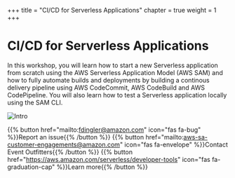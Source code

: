 +++
title = "CI/CD for Serverless Applications"
chapter = true
weight = 1
+++
# CI/CD for Serverless Applications

In this workshop, you will learn how to start a new Serverless application from scratch using the AWS Serverless Application Model (AWS SAM) and how to fully automate builds and deployments by building a continous delivery pipeline using AWS CodeCommit, AWS CodeBuild and AWS CodePipeline. You will also learn how to test a Serverless application locally using the SAM CLI. 

![Intro](/images/intro.png)

{{% button href="mailto:fdingler@amazon.com" icon="fas fa-bug" %}}Report an issue{{% /button %}}
{{% button href="mailto:aws-sa-customer-engagements@amazon.com" icon="fas fa-envelope" %}}Contact Event Outfitters{{% /button %}}
{{% button href="https://aws.amazon.com/serverless/developer-tools" icon="fas fa-graduation-cap" %}}Learn more{{% /button %}}